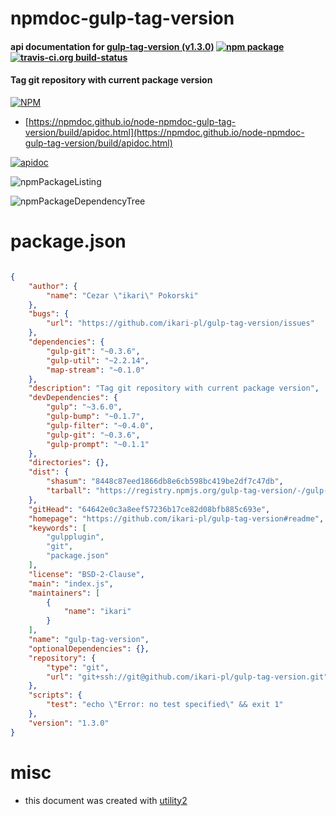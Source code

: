 # npmdoc-gulp-tag-version

#### api documentation for  [gulp-tag-version (v1.3.0)](https://github.com/ikari-pl/gulp-tag-version#readme)  [![npm package](https://img.shields.io/npm/v/npmdoc-gulp-tag-version.svg?style=flat-square)](https://www.npmjs.org/package/npmdoc-gulp-tag-version) [![travis-ci.org build-status](https://api.travis-ci.org/npmdoc/node-npmdoc-gulp-tag-version.svg)](https://travis-ci.org/npmdoc/node-npmdoc-gulp-tag-version)

#### Tag git repository with current package version

[![NPM](https://nodei.co/npm/gulp-tag-version.png?downloads=true&downloadRank=true&stars=true)](https://www.npmjs.com/package/gulp-tag-version)

- [https://npmdoc.github.io/node-npmdoc-gulp-tag-version/build/apidoc.html](https://npmdoc.github.io/node-npmdoc-gulp-tag-version/build/apidoc.html)

[![apidoc](https://npmdoc.github.io/node-npmdoc-gulp-tag-version/build/screenCapture.buildCi.browser.%252Ftmp%252Fbuild%252Fapidoc.html.png)](https://npmdoc.github.io/node-npmdoc-gulp-tag-version/build/apidoc.html)

![npmPackageListing](https://npmdoc.github.io/node-npmdoc-gulp-tag-version/build/screenCapture.npmPackageListing.svg)

![npmPackageDependencyTree](https://npmdoc.github.io/node-npmdoc-gulp-tag-version/build/screenCapture.npmPackageDependencyTree.svg)



# package.json

```json

{
    "author": {
        "name": "Cezar \"ikari\" Pokorski"
    },
    "bugs": {
        "url": "https://github.com/ikari-pl/gulp-tag-version/issues"
    },
    "dependencies": {
        "gulp-git": "~0.3.6",
        "gulp-util": "~2.2.14",
        "map-stream": "~0.1.0"
    },
    "description": "Tag git repository with current package version",
    "devDependencies": {
        "gulp": "~3.6.0",
        "gulp-bump": "~0.1.7",
        "gulp-filter": "~0.4.0",
        "gulp-git": "~0.3.6",
        "gulp-prompt": "~0.1.1"
    },
    "directories": {},
    "dist": {
        "shasum": "8448c87eed1866db8e6cb598bc419be2df7c47db",
        "tarball": "https://registry.npmjs.org/gulp-tag-version/-/gulp-tag-version-1.3.0.tgz"
    },
    "gitHead": "64642e0c3a8eef57236b17ce82d08bfb885c693e",
    "homepage": "https://github.com/ikari-pl/gulp-tag-version#readme",
    "keywords": [
        "gulpplugin",
        "git",
        "package.json"
    ],
    "license": "BSD-2-Clause",
    "main": "index.js",
    "maintainers": [
        {
            "name": "ikari"
        }
    ],
    "name": "gulp-tag-version",
    "optionalDependencies": {},
    "repository": {
        "type": "git",
        "url": "git+ssh://git@github.com/ikari-pl/gulp-tag-version.git"
    },
    "scripts": {
        "test": "echo \"Error: no test specified\" && exit 1"
    },
    "version": "1.3.0"
}
```



# misc
- this document was created with [utility2](https://github.com/kaizhu256/node-utility2)
